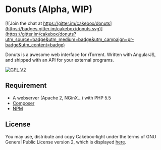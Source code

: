 # Donuts (Alpha, WIP)

[![Join the chat at https://gitter.im/cakebox/donuts](https://badges.gitter.im/cakebox/donuts.svg)](https://gitter.im/cakebox/donuts?utm_source=badge&utm_medium=badge&utm_campaign=pr-badge&utm_content=badge)

Donuts is a awesome web interface for rTorrent. Written with AngularJS, and shipped with an API for your external programs.

[![GPL V2](http://img.shields.io/badge/license-GPL_V2-blue.svg?style=flat)](http://opensource.org/licenses/GPL-2.0)

## Requirement

* A webserver (Apache 2, NGinX...) with PHP 5.5
* [Composer](https://getcomposer.org/)
* [NPM](https://www.npmjs.com/)


## License

You may use, distribute and copy Cakebox-light under the terms of GNU General Public License version 2, which is displayed [here](https://github.com/Cakebox/donuts/blob/master/LICENSE).
